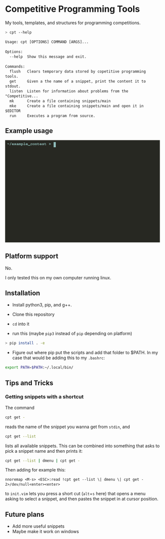 # Competitive Programming Tools
My tools, templates, and structures for programming competitions.

```bash
> cpt --help
```
```
Usage: cpt [OPTIONS] COMMAND [ARGS]...

Options:
  --help  Show this message and exit.

Commands:
  flush   Clears temporary data stored by copetitive programming tools.
  get     Given a the name of a snippet, print the content it to stdout.
  listen  Listen for information about problems from the "Competitive...
  mk      Create a file containing snippets/main
  mke     Create a file containing snippets/main and open it in $EDITOR
  run     Executes a program from source.
```

## Example usage
![example-usage](./doc/example_usage.gif)

## Platform support
No.

I only tested this on my own computer running linux.

## Installation

- Install python3, pip, and g++.
- Clone this repository
- `cd` into it

- run this (maybe `pip3` instead of `pip` depending on platform)
```bash
> pip install . -e
```
- Figure out where pip put the scripts and add that folder to $PATH.
In my case that would be adding this to my `.bashrc`:
```bash
export PATH=$PATH:~/.local/bin/
```

## Tips and Tricks

### Getting snippets with a shortcut

The command
```bash
cpt get -
```
reads the name of the snippet you wanna get from `stdin`, and
```bash
cpt get --list
```
lists all available snippets.
This can be combined into something that
asks to pick a snippet name and then prints it:
```bash
cpt get --list | dmenu | cpt get -
```
Then adding for example this:
```vim
nnoremap <M-s> <ESC>:read !cpt get --list \| dmenu \| cpt get - 2>/dev/null<enter><enter>
```
to `init.vim` lets you press a short cut (`alt`+`s` here) that opens a menu asking to select a snippet,
and then pastes the snippet in at cursor position.

## Future plans
- Add more useful snippets
- Maybe make it work on windows
